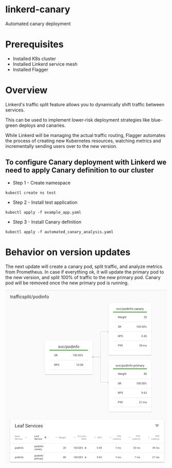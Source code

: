 # linkerd-canary
Automated canary deployment


# Prerequisites
- Installed K8s cluster
- Installed Linkerd service mesh
- Installed Flagger

# Overview
Linkerd's traffic split feature allows you to dynamically shift traffic between services. 

This can be used to implement lower-risk deployment strategies like blue-green deploys and canaries.

While Linkerd will be managing the actual traffic routing, Flagger automates the process of creating new Kubernetes resources, watching metrics and incrementally sending users over to the new version.

## To configure Canary deployment with Linkerd we need to apply Canary definition to our cluster

* Step 1 - Create namespace
```
kubectl create ns test
```

* Step 2 - Install test application
```
kubectl apply -f example_app.yaml
```

* Step 3 - Install Canary definition
```
kubectl apply -f automated_canary_analysis.yaml
```

# Behavior on version updates

The next update will create a canary pod, split traffic, and analyze metrics from Prometheus.
In case if everything ok, it will update the primary pod to the new version, and split 100% of traffic to the new primary pod.
Canary pod will be removed once the new primary pod is running.

![Split traffic screenshot](image/canary_traffic_split.png)

